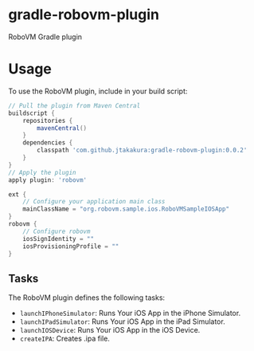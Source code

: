 gradle-robovm-plugin
====================
RoboVM Gradle plugin

# Usage
To use the RoboVM plugin, include in your build script:

```groovy
// Pull the plugin from Maven Central
buildscript {
    repositories {
        mavenCentral()
    }
    dependencies {
        classpath 'com.github.jtakakura:gradle-robovm-plugin:0.0.2'
    }
}
// Apply the plugin
apply plugin: 'robovm'

ext {
    // Configure your application main class
    mainClassName = "org.robovm.sample.ios.RoboVMSampleIOSApp"
}
robovm {
    // Configure robovm
    iosSignIdentity = ""
    iosProvisioningProfile = ""
}
```

## Tasks

The RoboVM plugin defines the following tasks:

* `launchIPhoneSimulator`: Runs Your iOS App in the iPhone Simulator.
* `launchIPadSimulator`: Runs Your iOS App in the iPad Simulator.
* `launchIOSDevice`: Runs Your iOS App in the iOS Device.
* `createIPA`: Creates .ipa file.
